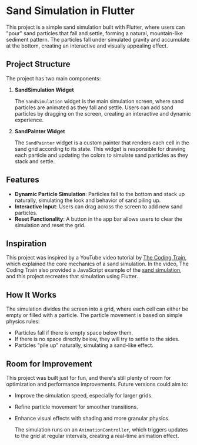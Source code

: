 # Sand Simulation in Flutter

This project is a simple sand simulation built with Flutter, where users can "pour" sand particles that fall and settle, forming a natural, mountain-like sediment pattern. The particles fall under simulated gravity and accumulate at the bottom, creating an interactive and visually appealing effect.

## Project Structure

The project has two main components:

1. **SandSimulation Widget**

   The `SandSimulation` widget is the main simulation screen, where sand particles are animated as they fall and settle. Users can add sand particles by dragging on the screen, creating an interactive and dynamic experience.

2. **SandPainter Widget**

   The `SandPainter` widget is a custom painter that renders each cell in the sand grid according to its state. This widget is responsible for drawing each particle and updating the colors to simulate sand particles as they stack and settle.

## Features

- **Dynamic Particle Simulation**: Particles fall to the bottom and stack up naturally, simulating the look and behavior of sand piling up.
- **Interactive Input**: Users can drag across the screen to add new sand particles.
- **Reset Functionality**: A button in the app bar allows users to clear the simulation and reset the grid.

## Inspiration

This project was inspired by a YouTube video tutorial by [The Coding Train](https://www.youtube.com/watch?v=L4u7Zy_b868), which explained the core mechanics of a sand simulation. In the video, The Coding Train also provided a JavaScript example of the [sand simulation](https://editor.p5js.org/codingtrain/sketches/AoH40T6fV), and this project recreates that simulation using Flutter.

## How It Works

The simulation divides the screen into a grid, where each cell can either be empty or filled with a particle. The particle movement is based on simple physics rules:

- Particles fall if there is empty space below them.
- If there is no space directly below, they will try to settle to the sides.
- Particles "pile up" naturally, simulating a sand-like effect.

## Room for Improvement

This project was built just for fun, and there's still plenty of room for optimization and performance improvements. Future versions could aim to:

- Improve the simulation speed, especially for larger grids.
- Refine particle movement for smoother transitions.
- Enhance visual effects with shading and more granular physics.

  The simulation runs on an `AnimationController`, which triggers updates to the grid at regular intervals, creating a real-time animation effect.
